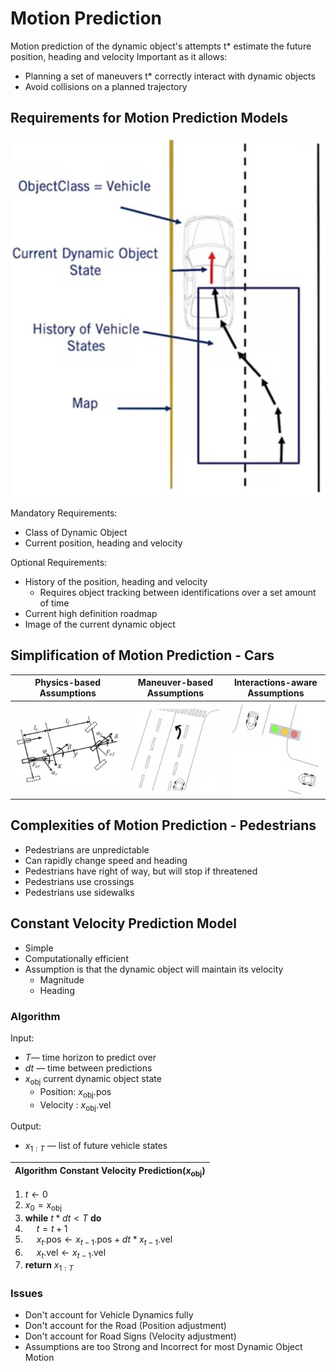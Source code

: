 # Motion Prediction

Motion prediction of the dynamic object's attempts t* estimate the future position, heading and velocity
Important as it allows:

* Planning a set of maneuvers t* correctly interact with dynamic objects
* Avoid collisions on a planned trajectory

## Requirements for Motion Prediction Models

![requirements](./Requirements.jpg)

Mandatory Requirements:

* Class of Dynamic Object
* Current position, heading and
velocity

Optional Requirements:

* History of the position, heading and velocity
  * Requires object tracking between identifications over a set amount of time
* Current high definition roadmap
* Image of the current dynamic object

## Simplification of Motion Prediction - Cars

|Physics-based Assumptions|Maneuver-based Assumptions|Interactions-aware Assumptions|
|-|-|-|
|![physic](./Physic%20based.jpg)|![maneuver](./Maneuver%20based.jpg)|![interaction](./Interaction%20aware.jpg)|

## Complexities of Motion Prediction - Pedestrians

* Pedestrians are unpredictable
* Can rapidly change speed and heading
* Pedestrians have right of way, but will stop if threatened
* Pedestrians use crossings
* Pedestrians use sidewalks

## Constant Velocity Prediction Model

* Simple
* Computationally efficient
* Assumption is that the dynamic object will maintain its velocity
  * Magnitude
  * Heading

### Algorithm

Input:

* $T$— time horizon to predict
over
* $dt$ — time between predictions
* $x_{\text{obj}}$ current dynamic object state
  * Position: $x_{\text{obj}}$.pos
  * Velocity : $x_{\text{obj}}$.vel

Output:

* $x_{1:T}$ — list of future vehicle states

|**Algorithm Constant Velocity Prediction($x_\text{obj}$)**|
|-|

1. $t \leftarrow 0$
2. $x_0 = x_{\text{obj}}$
3. **while** $t * dt < T$ **do**
4. &emsp; $t=t+1$
5. &emsp; $x_t.\text{pos} \leftarrow x_{t-1}.\text{pos} + dt* x_{t-1}.\text{vel}$
6. &emsp; $x_t.\text{vel} \leftarrow x_{t-1}.\text{vel}$
7. **return** $x_{1:T}$

### Issues

* Don't account for Vehicle Dynamics fully
* Don't account for the Road (Position adjustment)
* Don't account for Road Signs (Velocity adjustment)
* Assumptions are too Strong and Incorrect for most Dynamic Object Motion
